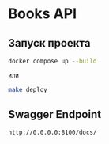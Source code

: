 
# Books API

## Запуск проекта

```bash
docker compose up --build

или

make deploy
```

## Swagger Endpoint
```
http://0.0.0.0:8100/docs/
```